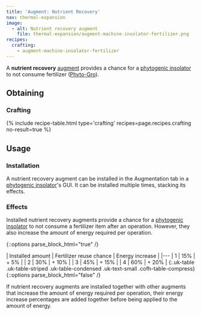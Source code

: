 ```yaml
---
title: 'Augment: Nutrient Recovery'
nav: thermal-expansion
image:
  - alt: Nutrient recovery augment
    file: thermal-expansion/augment-machine-insolator-fertilizer.png
recipes:
  crafting:
    - augment-machine-insolator-fertilizer
---
```


A **nutrient recovery** [augment](/docs/augments/) provides a chance for a
[phytogenic insolator](/docs/phytogenic-insolator/) to not consume fertilizer
([Phyto-Gro](/docs/phyto-gro/)).


Obtaining
---------

### Crafting
{% include recipe-table.html type='crafting' recipes=page.recipes.crafting no-result=true %}


Usage
-----

### Installation
A nutrient recovery augment can be installed in the Augmentation tab in a
[phytogenic insolator](/docs/phytogenic-insolator/)'s GUI. It can be installed
multiple times, stacking its effects.

### Effects
Installed nutrient recovery augments provide a chance for a [phytogenic
insolator](/docs/phytogenic-insolator/) to not consume a fertilizer item after
an operation. However, they also increase the amount of energy required per
operation.

{::options parse_block_html="true" /}
<div class="uk-overflow-container">
| Installed amount | Fertilizer reuse chance | Energy increase |
|---
| 1 | 15% | + 5% |
| 2 | 30% | + 10% |
| 3 | 45% | + 15% |
| 4 | 60% | + 20% |
{:.uk-table .uk-table-striped .uk-table-condensed .uk-text-small .cofh-table-compress}
</div>
{::options parse_block_html="false" /}

If nutrient recovery augments are installed together with other augments that
increase the amount of energy required per operation, their energy increase
percentages are added together before being applied to the amount of energy.
